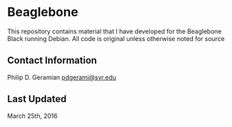 Beaglebone
==========
This repository contains material that I have 
developed for the Beaglebone Black running 
Debian. All code is original unless otherwise 
noted for source

Contact Information
--------------------
Philip D. Geramian 
pdgerami@syr.edu

Last Updated
-------------
March 25th, 2016
